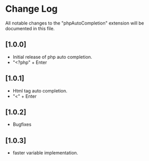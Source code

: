 # Change Log

All notable changes to the "phpAutoCompletion" extension will be documented in this file.


## [1.0.0]

- Initial release of php auto completion.
- "<?php" + Enter

## [1.0.1]

- Html tag auto completion.
- "<" + Enter

## [1.0.2]

- Bugfixes

## [1.0.3]

- faster variable implementation.